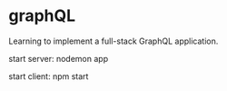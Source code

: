 # graphQL

Learning to implement a full-stack GraphQL application.

start server:
nodemon app

start client:
npm start
